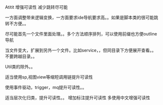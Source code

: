 Atitit 增强可读性 减少跳转尽可能

一方面调整带来逻辑变换，一方面要求ide导航要求高。。如果是脚本类的很可能跳转不方便。。

尽可能首先一个文件里面处理。。多个方法顺序排列，可以使用前缀也方便outline导航

当文件变大，扩展到另外一个文件。比如service，，但同目录下方便展开查看。。不要跨越目录。。


Util类的除外。。


适当使用sp,视图view等缩短调用链提升可读性

使用事件驱动，trigger，mq提升可读性。。


适当层次化归类，提升可读性。。
增加标注提升可读性
多使用中文增强可读性
